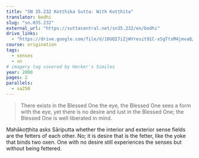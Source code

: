 ```yaml
---
title: "SN 35.232 Koṭṭhika Sutta: With Koṭṭhita"
translator: bodhi
slug: "sn.035.232"
external_url: "https://suttacentral.net/sn35.232/en/bodhi"
drive_links:
  - "https://drive.google.com/file/d/10UQI7iZjWYresit91C-xSgTtsM4jmvaQ/view?usp=drivesdk"
course: origination
tags:
  - senses
  - sn
# imagery tag covered by Hecker's Similes
year: 2000
pages: 2
parallels:
  - sa250
---
```


> There exists in the Blessed One the eye, the Blessed One sees a form with the eye, yet there is no desire and lust in the Blessed One; the Blessed One is well liberated in mind.

Mahākoṭṭhita asks Sāriputta whether the interior and exterior sense fields are the fetters of each other. No; it is desire that is the fetter, like the yoke that binds two oxen. One with no desire still experiences the senses but without being fettered.

